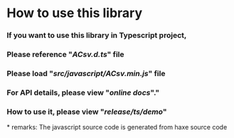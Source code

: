 How to use this library
================
### If you want to use this library in Typescript project,  
### Please reference "**_ACsv.d.ts_**" file    
### Please load "**_src/javascript/ACsv.min.js_**" file  
### For API details, please view "**_online docs_**"."  
### How to use it, please view "**_release/ts/demo_**"  

\* remarks: The javascript source code is generated from haxe source code